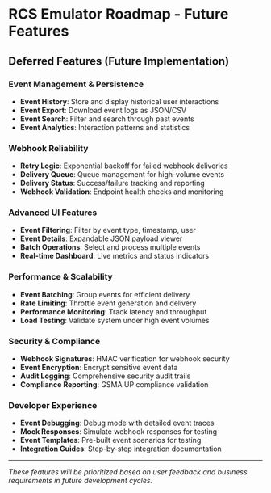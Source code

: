 # RCS Emulator Roadmap - Future Features

## Deferred Features (Future Implementation)

### Event Management & Persistence
- **Event History**: Store and display historical user interactions
- **Event Export**: Download event logs as JSON/CSV
- **Event Search**: Filter and search through past events
- **Event Analytics**: Interaction patterns and statistics

### Webhook Reliability
- **Retry Logic**: Exponential backoff for failed webhook deliveries
- **Delivery Queue**: Queue management for high-volume events
- **Delivery Status**: Success/failure tracking and reporting
- **Webhook Validation**: Endpoint health checks and monitoring

### Advanced UI Features
- **Event Filtering**: Filter by event type, timestamp, user
- **Event Details**: Expandable JSON payload viewer
- **Batch Operations**: Select and process multiple events
- **Real-time Dashboard**: Live metrics and status indicators

### Performance & Scalability
- **Event Batching**: Group events for efficient delivery
- **Rate Limiting**: Throttle event generation and delivery
- **Performance Monitoring**: Track latency and throughput
- **Load Testing**: Validate system under high event volumes

### Security & Compliance
- **Webhook Signatures**: HMAC verification for webhook security
- **Event Encryption**: Encrypt sensitive event data
- **Audit Logging**: Comprehensive security audit trails
- **Compliance Reporting**: GSMA UP compliance validation

### Developer Experience
- **Event Debugging**: Debug mode with detailed event traces
- **Mock Responses**: Simulate webhook responses for testing
- **Event Templates**: Pre-built event scenarios for testing
- **Integration Guides**: Step-by-step integration documentation

---

*These features will be prioritized based on user feedback and business requirements in future development cycles.*
